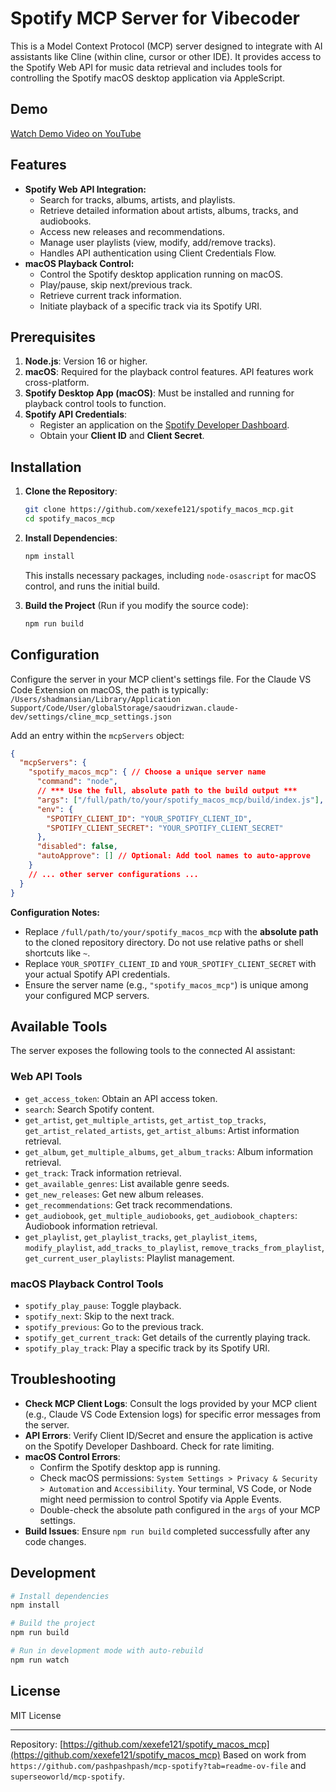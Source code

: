# Spotify MCP Server for Vibecoder

This is a Model Context Protocol (MCP) server designed to integrate with AI assistants like Cline (within cline, cursor or other IDE). It provides access to the Spotify Web API for music data retrieval and includes tools for controlling the Spotify macOS desktop application via AppleScript.

## Demo

[Watch Demo Video on YouTube](https://youtu.be/kuyWUlQLR9c)

## Features

*   **Spotify Web API Integration:**
    *   Search for tracks, albums, artists, and playlists.
    *   Retrieve detailed information about artists, albums, tracks, and audiobooks.
    *   Access new releases and recommendations.
    *   Manage user playlists (view, modify, add/remove tracks).
    *   Handles API authentication using Client Credentials Flow.
*   **macOS Playback Control:**
    *   Control the Spotify desktop application running on macOS.
    *   Play/pause, skip next/previous track.
    *   Retrieve current track information.
    *   Initiate playback of a specific track via its Spotify URI.

## Prerequisites

1.  **Node.js**: Version 16 or higher.
2.  **macOS**: Required for the playback control features. API features work cross-platform.
3.  **Spotify Desktop App (macOS)**: Must be installed and running for playback control tools to function.
4.  **Spotify API Credentials**:
    *   Register an application on the [Spotify Developer Dashboard](https://developer.spotify.com/dashboard).
    *   Obtain your **Client ID** and **Client Secret**.

## Installation

1.  **Clone the Repository**:
    ```bash
    git clone https://github.com/xexefe121/spotify_macos_mcp.git
    cd spotify_macos_mcp
    ```

2.  **Install Dependencies**:
    ```bash
    npm install
    ```
    This installs necessary packages, including `node-osascript` for macOS control, and runs the initial build.

3.  **Build the Project** (Run if you modify the source code):
    ```bash
    npm run build
    ```

## Configuration

Configure the server in your MCP client's settings file. For the Claude VS Code Extension on macOS, the path is typically:
`/Users/shadmansian/Library/Application Support/Code/User/globalStorage/saoudrizwan.claude-dev/settings/cline_mcp_settings.json`

Add an entry within the `mcpServers` object:

```json
{
  "mcpServers": {
    "spotify_macos_mcp": { // Choose a unique server name
      "command": "node",
      // *** Use the full, absolute path to the build output ***
      "args": ["/full/path/to/your/spotify_macos_mcp/build/index.js"],
      "env": {
        "SPOTIFY_CLIENT_ID": "YOUR_SPOTIFY_CLIENT_ID",
        "SPOTIFY_CLIENT_SECRET": "YOUR_SPOTIFY_CLIENT_SECRET"
      },
      "disabled": false,
      "autoApprove": [] // Optional: Add tool names to auto-approve
    }
    // ... other server configurations ...
  }
}
```

**Configuration Notes:**

*   Replace `/full/path/to/your/spotify_macos_mcp` with the **absolute path** to the cloned repository directory. Do not use relative paths or shell shortcuts like `~`.
*   Replace `YOUR_SPOTIFY_CLIENT_ID` and `YOUR_SPOTIFY_CLIENT_SECRET` with your actual Spotify API credentials.
*   Ensure the server name (e.g., `"spotify_macos_mcp"`) is unique among your configured MCP servers.

## Available Tools

The server exposes the following tools to the connected AI assistant:

### Web API Tools
*   `get_access_token`: Obtain an API access token.
*   `search`: Search Spotify content.
*   `get_artist`, `get_multiple_artists`, `get_artist_top_tracks`, `get_artist_related_artists`, `get_artist_albums`: Artist information retrieval.
*   `get_album`, `get_multiple_albums`, `get_album_tracks`: Album information retrieval.
*   `get_track`: Track information retrieval.
*   `get_available_genres`: List available genre seeds.
*   `get_new_releases`: Get new album releases.
*   `get_recommendations`: Get track recommendations.
*   `get_audiobook`, `get_multiple_audiobooks`, `get_audiobook_chapters`: Audiobook information retrieval.
*   `get_playlist`, `get_playlist_tracks`, `get_playlist_items`, `modify_playlist`, `add_tracks_to_playlist`, `remove_tracks_from_playlist`, `get_current_user_playlists`: Playlist management.

### macOS Playback Control Tools
*   `spotify_play_pause`: Toggle playback.
*   `spotify_next`: Skip to the next track.
*   `spotify_previous`: Go to the previous track.
*   `spotify_get_current_track`: Get details of the currently playing track.
*   `spotify_play_track`: Play a specific track by its Spotify URI.

## Troubleshooting

*   **Check MCP Client Logs**: Consult the logs provided by your MCP client (e.g., Claude VS Code Extension logs) for specific error messages from the server.
*   **API Errors**: Verify Client ID/Secret and ensure the application is active on the Spotify Developer Dashboard. Check for rate limiting.
*   **macOS Control Errors**:
    *   Confirm the Spotify desktop app is running.
    *   Check macOS permissions: `System Settings > Privacy & Security > Automation` and `Accessibility`. Your terminal, VS Code, or Node might need permission to control Spotify via Apple Events.
    *   Double-check the absolute path configured in the `args` of your MCP settings.
*   **Build Issues**: Ensure `npm run build` completed successfully after any code changes.

## Development

```bash
# Install dependencies
npm install

# Build the project
npm run build

# Run in development mode with auto-rebuild
npm run watch
```

## License

MIT License

---
Repository: [https://github.com/xexefe121/spotify_macos_mcp](https://github.com/xexefe121/spotify_macos_mcp)
Based on work from `https://github.com/pashpashpash/mcp-spotify?tab=readme-ov-file` and `superseoworld/mcp-spotify`.
